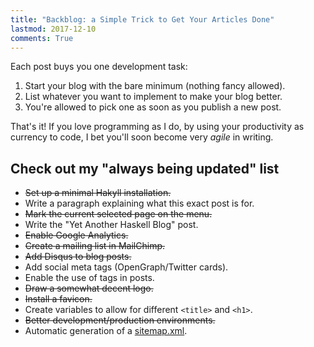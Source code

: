 ```yaml
---
title: "Backblog: a Simple Trick to Get Your Articles Done"
lastmod: 2017-12-10
comments: True
---
```


Each post buys you one development task:

  1. Start your blog with the bare minimum (nothing fancy allowed). 
  2. List whatever you want to implement to make your blog better.
  3. You're allowed to pick one as soon as you publish a new post.

That's it! If you love programming as I do, by using your productivity as
currency to code, I bet you'll soon become very _agile_ in writing.

## Check out my "always being updated" list

  * ~~Set up a minimal Hakyll installation.~~
  * Write a paragraph explaining what this exact post is for.
  * ~~Mark the current selected page on the menu.~~
  * Write the "Yet Another Haskell Blog" post.
  * ~~Enable Google Analytics.~~
  * ~~Create a mailing list in MailChimp.~~
  * ~~Add Disqus to blog posts.~~
  * Add social meta tags (OpenGraph/Twitter cards).
  * Enable the use of tags in posts.
  * ~~Draw a somewhat decent logo.~~
  * ~~Install a favicon.~~
  * Create variables to allow for different `<title>` and `<h1>`.
  * ~~Better development/production environments.~~
  * Automatic generation of a [sitemap.xml](/sitemap.xml).

